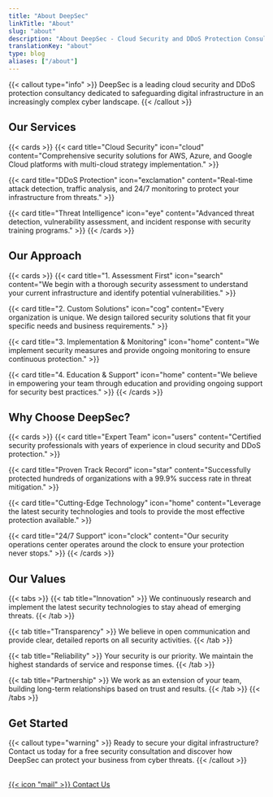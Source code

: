 ```yaml
---
title: "About DeepSec"
linkTitle: "About"
slug: "about"
description: "About DeepSec - Cloud Security and DDoS Protection Consultancy"
translationKey: "about"
type: blog
aliases: ["/about"]
---
```




{{< callout type="info" >}}
DeepSec is a leading cloud security and DDoS protection consultancy dedicated to safeguarding digital infrastructure in an increasingly complex cyber landscape.
{{< /callout >}}

## Our Services

{{< cards >}}
{{< card title="Cloud Security" icon="cloud" content="Comprehensive security solutions for AWS, Azure, and Google Cloud platforms with multi-cloud strategy implementation." >}}

{{< card title="DDoS Protection" icon="exclamation" content="Real-time attack detection, traffic analysis, and 24/7 monitoring to protect your infrastructure from threats." >}}

{{< card title="Threat Intelligence" icon="eye" content="Advanced threat detection, vulnerability assessment, and incident response with security training programs." >}}
{{< /cards >}}

## Our Approach

{{< cards >}}
{{< card title="1. Assessment First" icon="search" content="We begin with a thorough security assessment to understand your current infrastructure and identify potential vulnerabilities." >}}

{{< card title="2. Custom Solutions" icon="cog" content="Every organization is unique. We design tailored security solutions that fit your specific needs and business requirements." >}}

{{< card title="3. Implementation & Monitoring" icon="home" content="We implement security measures and provide ongoing monitoring to ensure continuous protection." >}}

{{< card title="4. Education & Support" icon="home" content="We believe in empowering your team through education and providing ongoing support for security best practices." >}}
{{< /cards >}}

## Why Choose DeepSec?

{{< cards >}}
{{< card title="Expert Team" icon="users" content="Certified security professionals with years of experience in cloud security and DDoS protection." >}}

{{< card title="Proven Track Record" icon="star" content="Successfully protected hundreds of organizations with a 99.9% success rate in threat mitigation." >}}

{{< card title="Cutting-Edge Technology" icon="home" content="Leverage the latest security technologies and tools to provide the most effective protection available." >}}

{{< card title="24/7 Support" icon="clock" content="Our security operations center operates around the clock to ensure your protection never stops." >}}
{{< /cards >}}

## Our Values

{{< tabs >}}
{{< tab title="Innovation" >}}
We continuously research and implement the latest security technologies to stay ahead of emerging threats.
{{< /tab >}}

{{< tab title="Transparency" >}}
We believe in open communication and provide clear, detailed reports on all security activities.
{{< /tab >}}

{{< tab title="Reliability" >}}
Your security is our priority. We maintain the highest standards of service and response times.
{{< /tab >}}

{{< tab title="Partnership" >}}
We work as an extension of your team, building long-term relationships based on trust and results.
{{< /tab >}}
{{< /tabs >}}

## Get Started

{{< callout type="warning" >}}
Ready to secure your digital infrastructure? Contact us today for a free security consultation and discover how DeepSec can protect your business from cyber threats.
{{< /callout >}}

<br/>
<a href="/contact" class="hextra-button">
  {{< icon "mail" >}} Contact Us
</a>


